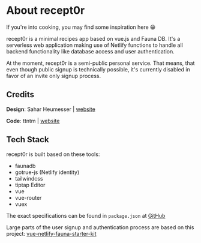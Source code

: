 # About recept0r

If you're into cooking, you may find some inspiration here 😁

recept0r is a minimal recipes app based on vue.js and Fauna DB. It's a serverless web application making use of Netlify functions to handle all backend functionality like database access and user authentication.

At the moment, recept0r is a semi-public personal service. That means, that even though public signup is technically possible, it's currently disabled in favor of an invite only signup process.

## Credits

**Design**: Sahar Heumesser | [website](https://sahar.design)

**Code**: ttntm | [website](https://ttntm.me)

## Tech Stack

recept0r is built based on these tools:

- faunadb
- gotrue-js (Netlify identity)
- tailwindcss
- tiptap Editor
- vue
- vue-router
- vuex

The exact specifications can be found in `package.json` at [GitHub](https://github.com/ttntm/recept0r/blob/master/package.json)

Large parts of the user signup and authentication process are based on this project: [vue-netlify-fauna-starter-kit](https://github.com/chiubaca/vue-netlify-fauna-starter-kit)

